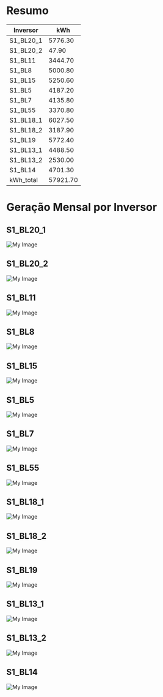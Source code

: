 # Resumo
| Inversor | kWh    |
| -------- | ------ |
| S1_BL20_1       | 5776.30 |
| S1_BL20_2       | 47.90 |
| S1_BL11       | 3444.70 |
| S1_BL8       | 5000.80 |
| S1_BL15       | 5250.60 |
| S1_BL5       | 4187.20 |
| S1_BL7       | 4135.80 |
| S1_BL55       | 3370.80 |
| S1_BL18_1       | 6027.50 |
| S1_BL18_2       | 3187.90 |
| S1_BL19       | 5772.40 |
| S1_BL13_1       | 4488.50 |
| S1_BL13_2       | 2530.00 |
| S1_BL14       | 4701.30 |
| kWh_total       | 57921.70 |
# Geração Mensal por Inversor
## S1_BL20_1
![My Image](plots/S1_BL20_1.png)
## S1_BL20_2
![My Image](plots/S1_BL20_2.png)
## S1_BL11
![My Image](plots/S1_BL11.png)
## S1_BL8
![My Image](plots/S1_BL8.png)
## S1_BL15
![My Image](plots/S1_BL15.png)
## S1_BL5
![My Image](plots/S1_BL5.png)
## S1_BL7
![My Image](plots/S1_BL7.png)
## S1_BL55
![My Image](plots/S1_BL55.png)
## S1_BL18_1
![My Image](plots/S1_BL18_1.png)
## S1_BL18_2
![My Image](plots/S1_BL18_2.png)
## S1_BL19
![My Image](plots/S1_BL19.png)
## S1_BL13_1
![My Image](plots/S1_BL13_1.png)
## S1_BL13_2
![My Image](plots/S1_BL13_2.png)
## S1_BL14
![My Image](plots/S1_BL14.png)
